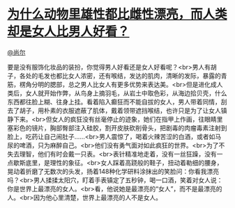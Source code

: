 
#  [为什么动物里雄性都比雌性漂亮，而人类却是女人比男人好看？](https://zhihu.com/questions/21993104)



[@尚尔](https://zhihu.com/people/1c043821ed30c19b508b373bafe8a038)

要是没有服饰化妆品的装扮，你觉得男人好看还是女人好看呢？&lt;br&gt;男人有胡子，各处的毛发也都比女人浓密，还有喉结，发达的肌肉，清晰的发际，暴露的青筋，楞角分明的腮部，总之男人比女人有更多优势来表达美。&lt;br&gt;但是进化成人类后，女人就开始作弊，从鸟身上摘羽毛，从岩土中取色彩，从海边拾贝壳，什么东西都往脸上糊、往身上挂。看着陷入癫狂而不能自拔的女人，男人带着同情，刮去了胡子，用朴素的衣服遮蔽了肌体，戴着领带遮挡喉结，也许只是为了让女人镇静下来。&lt;br&gt;但女人的疯狂没有丝毫停止的迹象，她们在指甲上作画，往眼睛里塞彩色的镜片，胸部臀部注入硅胶，割开皮肤砍削骨头，把剧毒的肉瘤毒素注射到脸上，吃药让自己闹肚子……&lt;br&gt;男人震惊了，喝着火辣苦涩的白酒，或者如马尿的啤酒，只为麻醉自己。&lt;br&gt;他们没有勇气面对如此疯狂的世界。&lt;br&gt;为了不失去理智，他们有时会戴一只表。&lt;br&gt;表针精准地走着，没有一丝狂躁，没有一点歇斯底里，是理性的象征。&lt;br&gt;女人踩着高跷般的鞋子，扭动着勒细的腰身，晃动着折磨了无数次的头发，扬着148种化学研料涂抹出的笑脸问：你看我漂亮吗？&lt;br&gt;男人揉揉太阳穴，盯着手表镇定了五秒钟，喝一口酒，笑着对女人说：你是世界上最漂亮的女人。&lt;br&gt;看，他说她是最漂亮的“女人”，而不是最漂亮的人。&lt;br&gt;因为他心里清楚，世界上最漂亮的人不是女人。